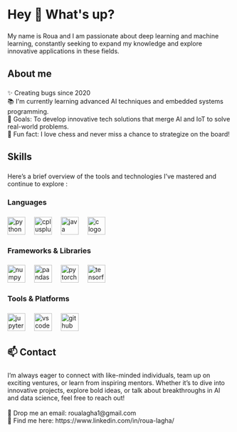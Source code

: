 <h1 align="left">Hey 👋 What's up?</h1>

###

<p align="left">My name is Roua and I am passionate about deep learning and machine learning, constantly seeking to expand my knowledge and explore innovative applications in these fields.</p>

###

<h2 align="left">About me</h2>

###

<p align="left">✨ Creating bugs since 2020<br>📚 I'm currently learning advanced AI techniques and embedded systems programming.<br>🎯 Goals: To develop innovative tech solutions that merge AI and IoT to solve real-world problems.<br>🎲 Fun fact: I love chess and never miss a chance to strategize on the board!</p>

###

<h2 align="left">Skills</h2>

###

<p align="left">Here’s a brief overview of the tools and technologies I’ve mastered and continue to explore :</p>

###

<h3 align="left">Languages</h3>

###

<div align="left">
  <img src="https://cdn.jsdelivr.net/gh/devicons/devicon/icons/python/python-original.svg" height="40" alt="python logo"  />
  <img width="12" />
  <img src="https://cdn.jsdelivr.net/gh/devicons/devicon/icons/cplusplus/cplusplus-original.svg" height="40" alt="cplusplus logo"  />
  <img width="12" />
  <img src="https://cdn.jsdelivr.net/gh/devicons/devicon/icons/java/java-original.svg" height="40" alt="java logo"  />
  <img width="12" />
  <img src="https://cdn.jsdelivr.net/gh/devicons/devicon/icons/c/c-original.svg" height="40" alt="c logo"  />
</div>

###

<h3 align="left">Frameworks & Libraries</h3>

###

<div align="left">
  <img src="https://cdn.jsdelivr.net/gh/devicons/devicon/icons/numpy/numpy-original.svg" height="40" alt="numpy logo"  />
  <img width="12" />
  <img src="https://cdn.jsdelivr.net/gh/devicons/devicon/icons/pandas/pandas-original.svg" height="40" alt="pandas logo"  />
  <img width="12" />
  <img src="https://cdn.jsdelivr.net/gh/devicons/devicon/icons/pytorch/pytorch-original.svg" height="40" alt="pytorch logo"  />
  <img width="12" />
  <img src="https://cdn.jsdelivr.net/gh/devicons/devicon/icons/tensorflow/tensorflow-original.svg" height="40" alt="tensorflow logo"  />
</div>

###

<h3 align="left">Tools & Platforms</h3>

###

<div align="left">
  <img src="https://cdn.jsdelivr.net/gh/devicons/devicon/icons/jupyter/jupyter-original.svg" height="40" alt="jupyter logo"  />
  <img width="12" />
  <img src="https://cdn.jsdelivr.net/gh/devicons/devicon/icons/vscode/vscode-original.svg" height="40" alt="vscode logo"  />
  <img width="12" />
  <img src="https://cdn.jsdelivr.net/gh/devicons/devicon/icons/github/github-original.svg" height="40" alt="github logo"  />
</div>

###

<h2 align="left">📫 Contact</h2>

###

<p align="left">I’m always eager to connect with like-minded individuals, team up on exciting ventures, or learn from inspiring mentors. Whether it’s to dive into innovative projects, explore bold ideas, or talk about breakthroughs in AI and data science, feel free to reach out!<br><br>📧  Drop me an email: roualagha1@gmail.com<br>🔗  Find me here: https://www.linkedin.com/in/roua-lagha/</p>

###
